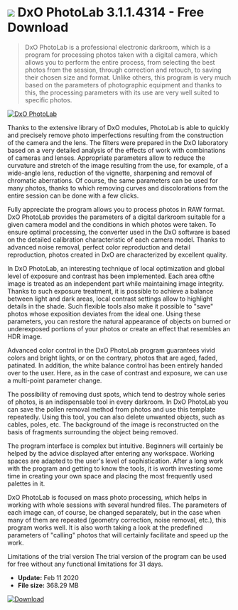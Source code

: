 # ![](https://cdn.softexe.net/static/icon/b/dxo-photolab-8702.png) DxO PhotoLab 3.1.1.4314 - Free Download

> DxO PhotoLab is a professional electronic darkroom, which is a program for processing photos taken with a digital camera, which allows you to perform the entire process, from selecting the best photos from the session, through correction and retouch, to saving their chosen size and format. Unlike others, this program is very much based on the parameters of photographic equipment and thanks to this, the processing parameters with its use are very well suited to specific photos.

[![DxO PhotoLab](https://gallery.dpcdn.pl/imgc/Tools/85563/g_-_420x350_1.5_-_xb6f363bb-88db-4237-b1e9-e6fedddc92fa.png)](https://softexe.net/win/multimedia/graphics-design/dxo-photolab:hgRb.html)

Thanks to the extensive library of DxO modules, PhotoLab is able to quickly and precisely remove photo imperfections resulting from the construction of the camera and the lens. The filters were prepared in the DxO laboratory based on a very detailed analysis of the effects of work with combinations of cameras and lenses. Appropriate parameters allow to reduce the curvature and stretch of the image resulting from the use, for example, of a wide-angle lens, reduction of the vignette, sharpening and removal of chromatic aberrations. Of course, the same parameters can be used for many photos, thanks to which removing curves and discolorations from the entire session can be done with a few clicks.
 
 
 Fully appreciate the program allows you to process photos in RAW format. DxO PhotoLab provides the parameters of a digital darkroom suitable for a given camera model and the conditions in which photos were taken. To ensure optimal processing, the converter used in the DxO software is based on the detailed calibration characteristic of each camera model. Thanks to advanced noise removal, perfect color reproduction and detail reproduction, photos created in DxO are characterized by excellent quality. 
 
 In DxO PhotoLab, an interesting technique of local optimization and global level of exposure and contrast has been implemented. Each area of ​​the image is treated as an independent part while maintaining image integrity. Thanks to such exposure treatment, it is possible to achieve a balance between light and dark areas, local contrast settings allow to highlight details in the shade. Such flexible tools also make it possible to "save" photos whose exposition deviates from the ideal one. Using these parameters, you can restore the natural appearance of objects on burned or underexposed portions of your photos or create an effect that resembles an HDR image.
 
 Advanced color control in the DxO PhotoLab program guarantees vivid colors and bright lights, or on the contrary, photos that are aged, faded, patinated. In addition, the white balance control has been entirely handed over to the user. Here, as in the case of contrast and exposure, we can use a multi-point parameter change.
 
 The possibility of removing dust spots, which tend to destroy whole series of photos, is an indispensable tool in every darkroom. In DxO PhotoLab you can save the pollen removal method from photos and use this template repeatedly. Using this tool, you can also delete unwanted objects, such as cables, poles, etc. The background of the image is reconstructed on the basis of fragments surrounding the object being removed. 
 
 The program interface is complex but intuitive. Beginners will certainly be helped by the advice displayed after entering any workspace. Working spaces are adapted to the user's level of sophistication. After a long work with the program and getting to know the tools, it is worth investing some time in creating your own space and placing the most frequently used palettes in it.
 
 DxO PhotoLab is focused on mass photo processing, which helps in working with whole sessions with several hundred files. The parameters of each image can, of course, be changed separately, but in the case when many of them are repeated (geometry correction, noise removal, etc.), this program works well. It is also worth taking a look at the predefined parameters of "calling" photos that will certainly facilitate and speed up the work. 
 
 Limitations of the trial version
 The trial version of the program can be used for free without any functional limitations for 31 days.


- **Update:** Feb 11 2020
- **File size:** 368.29 MB

[![Download](https://cdn.softexe.net/static/img/download.png)](https://softexe.net/win/multimedia/graphics-design/dxo-photolab:hgRb.html)

